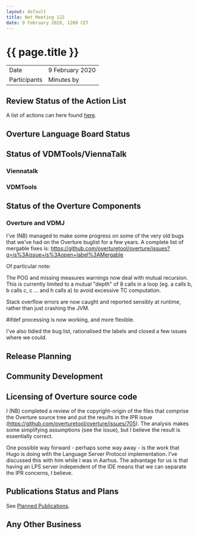 ```yaml
---
layout: default
title: Net Meeting 122
date: 9 February 2020, 1200 CET
---
```


<script src="http://code.jquery.com/jquery-1.11.1.min.js">
</script>
<script src="/javascripts/edit.js"></script>
<script>setEditButonNm();</script>

# {{ page.title }}

|||
|---|---|
| Date | 9 February 2020 |
| Participants  |   Minutes by  |

## Review Status of the Action List

A list of actions can here found [here](https://github.com/overturetool/overturetool.github.io/issues?q=is%3Aissue+is%3Aopen+label%3A%22action+net-meeting%22).



## Overture Language Board Status


## Status of VDMTools/ViennaTalk

### Viennatalk


### VDMTools


##  Status of the Overture Components

### Overture and VDMJ

I've (NB) managed to make some progress on some of the very old bugs that we've had on the Overture buglist for a few years. A complete list of mergable fixes is: https://github.com/overturetool/overture/issues?q=is%3Aissue+is%3Aopen+label%3AMergable

Of particular note:

The POG and missing measures warnings now deal with mutual recursion. This is currently limited to a mutual "depth" of 8 calls in a loop (eg. a calls b, b calls c, c ... and h calls a) to avoid excessive TC computation.

Stack overflow errors are now caught and reported sensibly at runtime, rather than just crashing the JVM.

#ifdef processing is now working, and more flexible.

I've also tidied the bug list, rationalised the labels and closed a few issues where we could.

##  Release Planning


##  Community Development


##  Licensing of Overture source code

I (NB) completed a review of the copyright-origin of the files that comprise the Overture source tree and put the results in the IPR issue (https://github.com/overturetool/overture/issues/705). The analysis makes some simplifying assumptions (see the issue), but I believe the result is essentially correct.

One possible way forward - perhaps some way away - is the work that Hugo is doing with the Language Server Protocol implementation. I've discussed this with him while I was in Aarhus. The advantage for us is that having an LPS server independent of the IDE means that we can separate the IPR concerns, I believe.

##  Publications Status and Plans

See [Planned Publications](http://overturetool.org/publications/PlannedPublications.html).


##  Any Other Business


<div id="edit_page_div"></div>
